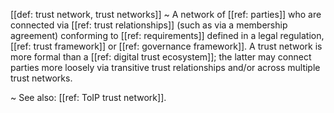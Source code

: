 [[def: trust network, trust networks]]
~ A network of [[ref: parties]] who are connected via [[ref: trust relationships]] (such as via a membership agreement) conforming to [[ref: requirements]] defined in a legal regulation, [[ref: trust framework]] or [[ref: governance framework]]. A trust network is more formal than a [[ref: digital trust ecosystem]]; the latter may connect parties more loosely via transitive trust relationships and/or across multiple trust networks.

~ See also: [[ref: ToIP trust network]].


